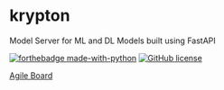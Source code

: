 # krypton

Model Server for ML and DL Models built using FastAPI

[![forthebadge made-with-python](http://ForTheBadge.com/images/badges/made-with-python.svg)](https://www.python.org/)
[![GitHub license](https://img.shields.io/github/license/Naereen/StrapDown.js.svg)](https://github.com/saivarunk/krypton/master/LICENSE)

[Agile Board](https://krypton.myjetbrains.com/youtrack/agiles/115-0/116-2)
